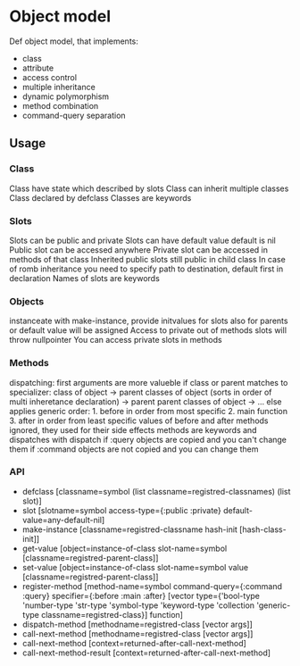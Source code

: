 # Object model

Def object model, that implements:

- class
- attribute 
- access control
- multiple inheritance
- dynamic polymorphism
- method combination
- command-query separation

## Usage

### Class

Class have state which described by slots
Class can inherit multiple classes
Class declared by defclass
Classes are keywords

### Slots

Slots can be public and private
Slots can have default value default is nil
Public slot can be accessed anywhere
Private slot can be accessed in methods of that class
Inherited public slots still public in child class
In case of romb inheritance you need to specify path to destination, default first in declaration
Names of slots are keywords

### Objects

instanceate with make-instance, provide initvalues for slots also for parents or default value will be assigned
Access to private out of methods slots will throw nullpointer
You can access private slots in methods

### Methods
dispatching:
    first arguments are more valueble
    if class or parent matches to specializer:
        class of object -> parent classes of object (sorts in order of multi inheretance declaration) -> parent parent classes of object -> ...
    else applies generic
order:
    1. before in order from most specific
    2. main function
    3. after in order from least specific
values of before and after methods ignored, they used for their side effects
methods are keywords and dispatches with dispatch
if :query objects are copied and you can't change them
if :command objects are not copied and you can change them

### API
- defclass [classname=symbol (list classname=registred-classnames) (list slot)]
- slot [slotname=symbol access-type={:public :private} default-value=any-default-nil]
- make-instance [classname=registred-classname hash-init [hash-class-init]]
- get-value [object=instance-of-class slot-name=symbol [classname=registred-parent-class]]
- set-value [object=instance-of-class slot-name=symbol value [classname=registred-parent-class]]
- register-method [method-name=symbol command-query={:command :query} specifier={:before :main :after} [vector type={'bool-type 'number-type 'str-type 'symbol-type 'keyword-type 'collection 'generic-type classname=registred-class}] function]
- dispatch-method [methodname=registred-class [vector args]]
- call-next-method [methodname=registred-class [vector args]]
- call-next-method [context=returned-after-call-next-method]
- call-next-method-result [context=returned-after-call-next-method]


